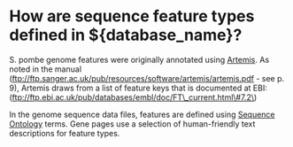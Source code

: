 # How are sequence feature types defined in ${database_name}?
<!-- pombase_categories: Finding data,Genome statistics and lists -->

S. pombe genome features were originally annotated using
[Artemis](http://www.sanger.ac.uk/science/tools/artemis). As noted
in the manual
(ftp://ftp.sanger.ac.uk/pub/resources/software/artemis/artemis.pdf - see
p. 9), Artemis draws from a list of feature keys that is documented at
EBI: (<ftp://ftp.ebi.ac.uk/pub/databases/embl/doc/FT\_current.html\#7.2\>)

In the genome sequence data files, features are defined using
[Sequence Ontology](http://sequenceontology.org/) terms. Gene pages
use a selection of human-friendly text descriptions for feature types.

